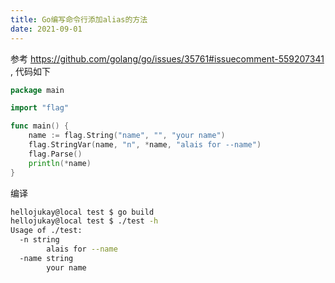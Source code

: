 ```yaml
---
title: Go编写命令行添加alias的方法
date: 2021-09-01
---
```

参考 https://github.com/golang/go/issues/35761#issuecomment-559207341 , 代码如下
```go
package main

import "flag"

func main() {
	name := flag.String("name", "", "your name")
	flag.StringVar(name, "n", *name, "alais for --name")
	flag.Parse()
	println(*name)
}
```
编译
```bash
hellojukay@local test $ go build
hellojukay@local test $ ./test -h
Usage of ./test:
  -n string
        alais for --name
  -name string
        your name
```